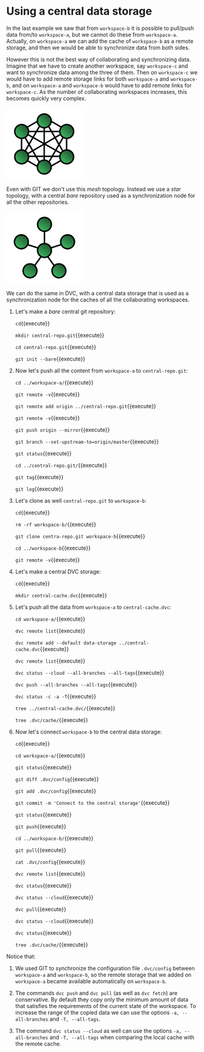 # Using a central data storage

In the last example we saw that from `workspace-b` it is possible to
pull/push data from/to `workspace-a`, but we cannot do these from
`workspace-a`. Actually, on `workspace-a` we can add the cache of
`workspace-b` as a remote storage, and then we would be able to
synchronize data from both sides.

However this is not the best way of collaborating and synchronizing
data. Imagine that we have to create another workspace, say
`workspace-c` and want to synchronize data among the three of
them. Then on `workspace-c` we would have to add remote storage links
for both `workspace-a` and `workspace-b`, and on `workspace-a` and
`workspace-b` would have to add remote links for `workspace-c`. As the
number of collaborating workspaces increases, this becomes quickly
very complex.

<img src="assets/mesh-network.svg" width="200" align="middle"/>

Even with GIT we don't use this _mesh_ topology. Instead we use a
_star_ topology, with a central _bare_ repository used as a
synchronization node for all the other repositories.

<img src="assets/star-network.png" width="200" align="middle"/>

We can do the same in DVC, with a central data storage that is used as
a synchronization node for the caches of all the collaborating
workspaces.

1. Let's make a _bare_ central git repository:

   `cd`{{execute}}
   
   `mkdir central-repo.git`{{execute}}
   
   `cd central-repo.git`{{execute}}
   
   `git init --bare`{{execute}}
   
2. Now let's push all the content from `workspace-a` to
   `central-repo.git`:
   
   `cd ../workspace-a/`{{execute}}
   
   `git remote -v`{{execute}}
   
   `git remote add origin ../central-repo.git`{{execute}}
   
   `git remote -v`{{execute}}
   
   `git push origin --mirror`{{execute}}
   
   `git branch --set-upstream-to=origin/master`{{execute}}
   
   `git status`{{execute}}
   
   `cd ../central-repo.git/`{{execute}}
   
   `git tag`{{execute}}
   
   `git log`{{execute}}
   
3. Let's clone as well `central-repo.git` to `workspace-b`:
   
   `cd`{{execute}}
   
   `rm -rf workspace-b/`{{execute}}
   
   `git clone centra-repo.git workspace-b`{{execute}}
   
   `cd ../workspace-b`{{execute}}

   `git remote -v`{{execute}}

4. Let's make a central DVC storage:

   `cd`{{execute}}
   
   `mkdir central-cache.dvc`{{execute}}
   
5. Let's push all the data from `workspace-a` to
   `central-cache.dvc`:
   
   `cd workspace-a/`{{execute}}
   
   `dvc remote list`{{execute}}
   
   `dvc remote add --default data-storage ../central-cache.dvc`{{execute}}
   
   `dvc remote list`{{execute}}
   
   `dvc status --cloud --all-branches --all-tags`{{execute}}
   
   `dvc push --all-branches --all-tags`{{execute}}
   
   `dvc status -c -a -T`{{execute}}
   
   `tree ../central-cache.dvc/`{{execute}}
   
   `tree .dvc/cache/`{{execute}}
   
6. Now let's connect `workspace-b` to the central data storage:
 
   `cd`{{execute}}
   
   `cd workspace-a/`{{execute}}
   
   `git status`{{execute}}
   
   `git diff .dvc/config`{{execute}}
   
   `git add .dvc/config`{{execute}}
   
   `git commit -m 'Connect to the central storage'`{{execute}}
   
   `git status`{{execute}}
   
   `git push`{{execute}}
   
   `cd ../workspace-b/`{{execute}}
   
   `git pull`{{execute}}
   
   `cat .dvc/config`{{execute}}
   
   `dvc remote list`{{execute}}
   
   `dvc status`{{execute}}
   
   `dvc status --cloud`{{execute}}
   
   `dvc pull`{{execute}}
   
   `dvc status --cloud`{{execute}}
   
   `dvc status`{{execute}}
   
   `tree .dvc/cache/`{{execute}}
   

Notice that:

1. We used GIT to synchronize the configuration file `.dvc/config`
   between `workspace-a` and `workspace-b`, so the remote storage that
   we added on `workspace-a` became available automatically on
   `workspace-b`.

2. The commands `dvc push` and `dvc pull` (as well as `dvc fetch`) are
   conservative. By default they copy only the minimum amount of data
   that satisfies the requirements of the current state of the
   workspace. To increase the range of the copied data we can use the
   options `-a, --all-branches` and `-T, --all-tags`.
   
3. The command `dvc status --cloud` as well can use the options `-a,
   --all-branches` and `-T, --all-tags` when comparing the local cache
   with the remote cache.
